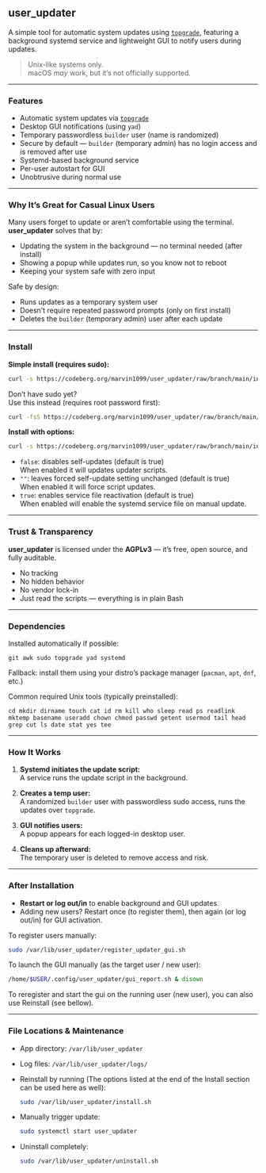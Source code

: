 ## **user_updater**

A simple tool for automatic system updates using [`topgrade`](https://github.com/topgrade-rs/topgrade),
featuring a background systemd service and lightweight GUI to notify users during updates.

> Unix-like systems only.  
> macOS *may* work, but it’s not officially supported.

---

### Features

* Automatic system updates via [`topgrade`](https://github.com/topgrade-rs/topgrade)
* Desktop GUI notifications (using `yad`)
* Temporary passwordless `builder` user (name is randomized)
* Secure by default — `builder` (temporary admin) has no login access and is removed after use
* Systemd-based background service
* Per-user autostart for GUI
* Unobtrusive during normal use

---

### Why It’s Great for Casual Linux Users

Many users forget to update or aren’t comfortable using the terminal.
**user_updater** solves that by:

* Updating the system in the background — no terminal needed (after install)
* Showing a popup while updates run, so you know not to reboot
* Keeping your system safe with zero input

Safe by design:

* Runs updates as a temporary system user
* Doesn’t require repeated password prompts (only on first install)
* Deletes the `builder` (temporary admin) user after each update

---

### Install

**Simple install (requires sudo):**

```bash
curl -s https://codeberg.org/marvin1099/user_updater/raw/branch/main/install.sh | sudo bash
```

Don’t have sudo yet?  
Use this instead (requires root password first):

```bash
curl -fsS https://codeberg.org/marvin1099/user_updater/raw/branch/main/get_dependencies.sh -o /tmp/get_dependencies.sh && chmod +x /tmp/get_dependencies.sh && su -c "/tmp/get_dependencies.sh" && curl -fsS https://codeberg.org/marvin1099/user_updater/raw/branch/main/install.sh | sudo bash; rm -f /tmp/get_dependencies.sh
```

**Install with options:**

```bash
curl -s https://codeberg.org/marvin1099/user_updater/raw/branch/main/install.sh false "" true | sudo bash
```

* `false`: disables self-updates (default is true)  
  When enabled it will updates updater scripts.
* `""`: leaves forced self-update setting unchanged (default is true)  
  When enabled it will force script updates.
* `true`: enables service file reactivation (default is true)  
  When enabled will enable the systemd service file on manual update.

---

### Trust & Transparency

**user_updater** is licensed under the **AGPLv3** — it’s free, open source, and fully auditable.

* No tracking
* No hidden behavior
* No vendor lock-in
* Just read the scripts — everything is in plain Bash

---

### Dependencies

Installed automatically if possible:

```
git awk sudo topgrade yad systemd
```

Fallback: install them using your distro’s package manager (`pacman`, `apt`, `dnf`, etc.)

Common required Unix tools (typically preinstalled):

```
cd mkdir dirname touch cat id rm kill who sleep read ps readlink mktemp basename useradd chown chmod passwd getent usermod tail head grep cut ls date stat yes tee
```

---

### How It Works

1. **Systemd initiates the update script:**  
   A service runs the update script in the background.

2. **Creates a temp user:**  
   A randomized `builder` user with passwordless sudo access, runs the updates over `topgrade`.

3. **GUI notifies users:**  
   A popup appears for each logged-in desktop user.

4. **Cleans up afterward:**  
   The temporary user is deleted to remove access and risk.

---

### After Installation

* **Restart or log out/in** to enable background and GUI updates.
* Adding new users? Restart once (to register them), then again (or log out/in) for GUI activation.

To register users manually:

```bash
sudo /var/lib/user_updater/register_updater_gui.sh
```

To launch the GUI manually (as the target user / new user):

```bash
/home/$USER/.config/user_updater/gui_report.sh & disown
```

To reregister and start the gui on the running user (new user), you can also use Reinstall (see bellow).

---

### File Locations & Maintenance

* App directory:
  `/var/lib/user_updater`

* Log files:
  `/var/lib/user_updater/logs/`

* Reinstall by running (The options listed at the end of the Install section can be used here as well):

  ```bash
  sudo /var/lib/user_updater/install.sh
  ```

* Manually trigger update:

  ```bash
  sudo systemctl start user_updater
  ```

* Uninstall completely:

  ```bash
  sudo /var/lib/user_updater/uninstall.sh
  ```
